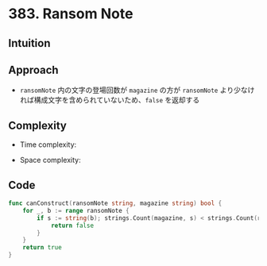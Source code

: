 # 383. Ransom Note

## Intuition

## Approach
<!-- Describe your approach to solving the problem. -->
- `ransomNote` 内の文字の登場回数が `magazine` の方が `ransomNote` より少なければ構成文字を含められていないため、`false` を返却する

## Complexity

- Time complexity:
<!-- Add your time complexity here, e.g. $$O(n)$$ -->

- Space complexity:
<!-- Add your space complexity here, e.g. $$O(n)$$ -->

## Code

```go
func canConstruct(ransomNote string, magazine string) bool {
    for _, b := range ransomNote {
        if s := string(b); strings.Count(magazine, s) < strings.Count(ransomNote, s) {
            return false
        }
    }
    return true
}
```

